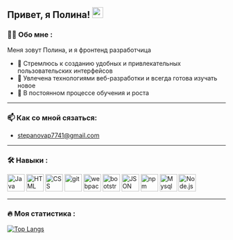 
<h2>
  Привет, я Полина!
  <img src="https://media.giphy.com/media/hvRJCLFzcasrR4ia7z/giphy.gif" width="25px"/>
</h2>

### :woman_technologist: Обо мне :
Меня зовут Полина, и я фронтенд разработчица
- 🎨 Стремлюсь к созданию удобных и привлекательных пользовательских интерфейсов
- 🚀 Увлечена технологиями веб-разработки и всегда готова изучать новое
- 🌱 В постоянном процессе обучения и роста

---

### 📫 Как со мной сязаться: 
- stepanovap7741@gmail.com

---

### :hammer_and_wrench: Навыки :
<div>
  <img src="https://cdn.jsdelivr.net/gh/devicons/devicon@latest/icons/javascript/javascript-original.svg" 
 title="Java" width="40" height="40" />
 <img src="https://cdn.jsdelivr.net/gh/devicons/devicon@latest/icons/html5/html5-original.svg" title="HTML" width="40" height="40" />
  <img src="https://cdn.jsdelivr.net/gh/devicons/devicon@latest/icons/css3/css3-original.svg" title="CSS" width="40" height="40" />
   <img src="https://cdn.jsdelivr.net/gh/devicons/devicon@latest/icons/git/git-original.svg" title="git" width="40" height="40" />
    <img src="https://cdn.jsdelivr.net/gh/devicons/devicon@latest/icons/webpack/webpack-original.svg" title="webpack" width="40" height="40" />
      <img src="https://cdn.jsdelivr.net/gh/devicons/devicon@latest/icons/bootstrap/bootstrap-original.svg" title="bootstrap" width="40" height="40" />
        <img src="https://cdn.jsdelivr.net/gh/devicons/devicon@latest/icons/json/json-original.svg" title="JSON" width="40" height="40" />
  <img src="https://cdn.jsdelivr.net/gh/devicons/devicon@latest/icons/npm/npm-original-wordmark.svg" title="npm" width="40" height="40" />
      <img src="https://cdn.jsdelivr.net/gh/devicons/devicon@latest/icons/mysql/mysql-original.svg" title="Mysql" width="40" height="40" />
      <img src="https://cdn.jsdelivr.net/gh/devicons/devicon@latest/icons/nodejs/nodejs-plain-wordmark.svg" title="Node.js" width="40" height="40" />

---

### :fire: Моя статистика :
[![Top Langs](https://github-readme-stats.vercel.app/api/top-langs/?username=Pstepanova21&layout=compact&theme=vision-friendly-dark)](https://github.com/anuraghazra/github-readme-stats)

          
          
<!--
**Pstepanova21/Pstepanova21** is a ✨ _special_ ✨ repository because its `README.md` (this file) appears on your GitHub profile.

Here are some ideas to get you started:

- 🔭 I’m currently working on ...
- 🌱 I’m currently learning ...
- 👯 I’m looking to collaborate on ...
- 🤔 I’m looking for help with ...
- 💬 Ask me about ...
- 📫 How to reach me: ...
- 😄 Pronouns: ...
- ⚡ Fun fact: ...
-->
